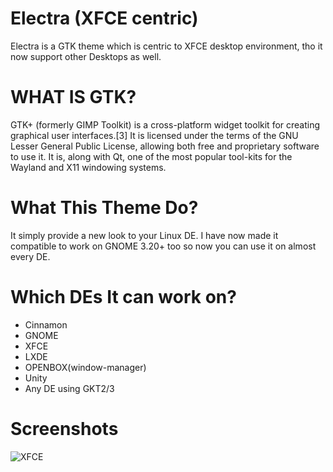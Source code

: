 # Electra (XFCE centric)
Electra is a GTK theme which is centric to XFCE desktop environment, tho it now support other Desktops as well. 
# WHAT IS GTK?
GTK+ (formerly GIMP Toolkit) is a cross-platform widget toolkit for creating graphical user interfaces.[3] It is licensed under the terms of the GNU Lesser General Public License, allowing both free and proprietary software to use it. It is, along with Qt, one of the most popular tool-kits for the Wayland and X11 windowing systems.
# What This Theme Do?
It simply provide a new look to your Linux DE. I have now made it compatible to work on GNOME 3.20+ too so now you can use it on almost every DE.
# Which DEs It can work on?
* Cinnamon
* GNOME
* XFCE
* LXDE
* OPENBOX(window-manager)
* Unity
* Any DE using GKT2/3
# Screenshots
![XFCE](https://i.imgur.com/j8uF7dD.png)


